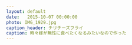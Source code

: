 ```yaml
---
layout: default
date:   2015-10-07 00:00:00
photo: IMG_1929.jpg
caption_header: チリチーズフライ
caption: 時々嫁が無性に食べたくなるみたいなので作った
---
```

